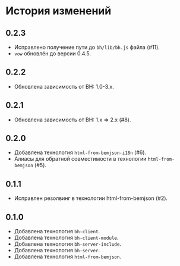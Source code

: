 История изменений
=================

0.2.3
-----
 * Исправлено получение пути до `bh/lib/bh.js` файла (#11).
 * `vow` обновлён до версии 0.4.5.

0.2.2
-----
 * Обновлена зависимость от BH: 1.0-3.x.

0.2.1
-----
 * Обновлена зависимость от BH: 1.x => 2.x (#8).

0.2.0
-----
 * Добавлена технология `html-from-bemjson-i18n` (#6).
 * Алиасы для обратной совместимости в технологии `html-from-bemjson` (#5).

0.1.1
-----
 * Исправлен резолвинг в технологии html-from-bemjson (#2).

0.1.0
-----
 * Добавлена технология `bh-client`.
 * Добавлена технология `bh-client-module`.
 * Добавлена технология `bh-server-include`.
 * Добавлена технология `bh-server`.
 * Добавлена технология `html-from-bemjson`.
